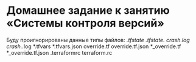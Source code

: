 # Домашнее задание к занятию «Системы контроля версий»

Буду проигнорированы данные типы файлов: 
*.tfstate
*.tfstate.*
crash.log
crash.*.log
*.tfvars
*.tfvars.json
override.tf
override.tf.json
*_override.tf
*_override.tf.json
.terraformrc
terraform.rc